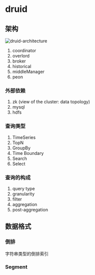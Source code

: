 # druid

## 架构
![druid-architecture](https://github.com/chuanlei/tech-notes/blob/master/pics/druid-architecture.png)

1. coordinator
2. overlord
3. broker
4. historical
5. middleManager
6. peon

### 外部依赖
1. zk (view of the cluster: data topology)
2. mysql
3. hdfs

### 查询类型
1. TimeSeries
2. TopN
3. GroupBy
4. Time Boundary
5. Search
6. Select

### 查询的构成
1. query type
2. granularity
3. filter
4. aggregation
5. post-aggregation


## 数据格式

### 倒排

字符串类型的倒排索引

### Segment

